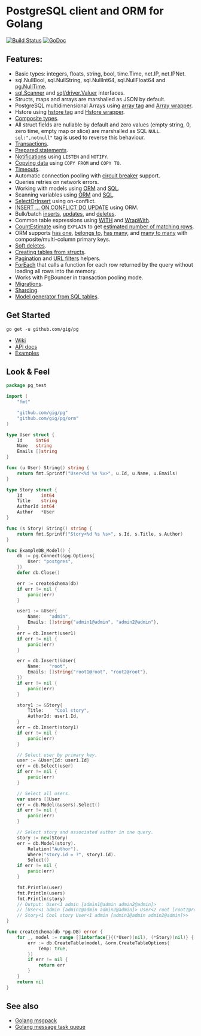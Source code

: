 # PostgreSQL client and ORM for Golang

[![Build Status](https://travis-ci.org/gig/pg.svg?branch=master)](https://travis-ci.org/gig/pg)
[![GoDoc](https://godoc.org/github.com/gig/pg?status.svg)](https://godoc.org/github.com/gig/pg)

## Features:

- Basic types: integers, floats, string, bool, time.Time, net.IP, net.IPNet.
- sql.NullBool, sql.NullString, sql.NullInt64, sql.NullFloat64 and [pg.NullTime](http://godoc.org/github.com/gig/pg#NullTime).
- [sql.Scanner](http://golang.org/pkg/database/sql/#Scanner) and [sql/driver.Valuer](http://golang.org/pkg/database/sql/driver/#Valuer) interfaces.
- Structs, maps and arrays are marshalled as JSON by default.
- PostgreSQL multidimensional Arrays using [array tag](https://godoc.org/github.com/gig/pg#example-DB-Model-PostgresArrayStructTag) and [Array wrapper](https://godoc.org/github.com/gig/pg#example-Array).
- Hstore using [hstore tag](https://godoc.org/github.com/gig/pg#example-DB-Model-HstoreStructTag) and [Hstore wrapper](https://godoc.org/github.com/gig/pg#example-Hstore).
- [Composite types](https://godoc.org/github.com/gig/pg#example-DB-Model-CompositeType).
- All struct fields are nullable by default and zero values (empty string, 0, zero time, empty map or slice) are marshalled as SQL `NULL`. `sql:",notnull"` tag is used to reverse this behaviour.
- [Transactions](http://godoc.org/github.com/gig/pg#example-DB-Begin).
- [Prepared statements](http://godoc.org/github.com/gig/pg#example-DB-Prepare).
- [Notifications](http://godoc.org/github.com/gig/pg#example-Listener) using `LISTEN` and `NOTIFY`.
- [Copying data](http://godoc.org/github.com/gig/pg#example-DB-CopyFrom) using `COPY FROM` and `COPY TO`.
- [Timeouts](http://godoc.org/github.com/gig/pg#Options).
- Automatic connection pooling with [circuit breaker](https://en.wikipedia.org/wiki/Circuit_breaker_design_pattern) support.
- Queries retries on network errors.
- Working with models using [ORM](https://godoc.org/github.com/gig/pg#example-DB-Model) and [SQL](https://godoc.org/github.com/gig/pg#example-DB-Query).
- Scanning variables using [ORM](https://godoc.org/github.com/gig/pg#example-DB-Select-SomeColumnsIntoVars) and [SQL](https://godoc.org/github.com/gig/pg#example-Scan).
- [SelectOrInsert](https://godoc.org/github.com/gig/pg#example-DB-Insert-SelectOrInsert) using on-conflict.
- [INSERT ... ON CONFLICT DO UPDATE](https://godoc.org/github.com/gig/pg#example-DB-Insert-OnConflictDoUpdate) using ORM.
- Bulk/batch [inserts](https://godoc.org/github.com/gig/pg#example-DB-Insert-BulkInsert), [updates](https://godoc.org/github.com/gig/pg#example-DB-Update-BulkUpdate), and [deletes](https://godoc.org/github.com/gig/pg#example-DB-Delete-BulkDelete).
- Common table expressions using [WITH](https://godoc.org/github.com/gig/pg#example-DB-Select-With) and [WrapWith](https://godoc.org/github.com/gig/pg#example-DB-Select-WrapWith).
- [CountEstimate](https://godoc.org/github.com/gig/pg#example-DB-Model-CountEstimate) using `EXPLAIN` to get [estimated number of matching rows](https://wiki.postgresql.org/wiki/Count_estimate).
- ORM supports [has one](https://godoc.org/github.com/gig/pg#example-DB-Model-HasOne), [belongs to](https://godoc.org/github.com/gig/pg#example-DB-Model-BelongsTo), [has many](https://godoc.org/github.com/gig/pg#example-DB-Model-HasMany), and [many to many](https://godoc.org/github.com/gig/pg#example-DB-Model-ManyToMany) with composite/multi-column primary keys.
- [Soft deletes](https://godoc.org/github.com/gig/pg#example-DB-Model-SoftDelete).
- [Creating tables from structs](https://godoc.org/github.com/gig/pg#example-DB-CreateTable).
- [Pagination](https://godoc.org/github.com/gig/pg/urlvalues#NewPager) and [URL filters](https://godoc.org/github.com/gig/pg/urlvalues#Filters) helpers.
- [ForEach](https://godoc.org/github.com/gig/pg#example-DB-Model-ForEach) that calls a function for each row returned by the query without loading all rows into the memory.
- Works with PgBouncer in transaction pooling mode.
- [Migrations](https://github.com/gig/migrations).
- [Sharding](https://github.com/gig/sharding).
- [Model generator from SQL tables](https://github.com/dizzyfool/genna).

## Get Started

```shell
go get -u github.com/gig/pg
```

- [Wiki](https://github.com/gig/pg/wiki)
- [API docs](http://godoc.org/github.com/gig/pg)
- [Examples](http://godoc.org/github.com/gig/pg#pkg-examples)

## Look & Feel

```go
package pg_test

import (
    "fmt"

    "github.com/gig/pg"
    "github.com/gig/pg/orm"
)

type User struct {
    Id     int64
    Name   string
    Emails []string
}

func (u User) String() string {
    return fmt.Sprintf("User<%d %s %v>", u.Id, u.Name, u.Emails)
}

type Story struct {
    Id       int64
    Title    string
    AuthorId int64
    Author   *User
}

func (s Story) String() string {
    return fmt.Sprintf("Story<%d %s %s>", s.Id, s.Title, s.Author)
}

func ExampleDB_Model() {
    db := pg.Connect(&pg.Options{
        User: "postgres",
    })
    defer db.Close()

    err := createSchema(db)
    if err != nil {
        panic(err)
    }

    user1 := &User{
        Name:   "admin",
        Emails: []string{"admin1@admin", "admin2@admin"},
    }
    err = db.Insert(user1)
    if err != nil {
        panic(err)
    }

    err = db.Insert(&User{
        Name:   "root",
        Emails: []string{"root1@root", "root2@root"},
    })
    if err != nil {
        panic(err)
    }

    story1 := &Story{
        Title:    "Cool story",
        AuthorId: user1.Id,
    }
    err = db.Insert(story1)
    if err != nil {
        panic(err)
    }

    // Select user by primary key.
    user := &User{Id: user1.Id}
    err = db.Select(user)
    if err != nil {
        panic(err)
    }

    // Select all users.
    var users []User
    err = db.Model(&users).Select()
    if err != nil {
        panic(err)
    }

    // Select story and associated author in one query.
    story := new(Story)
    err = db.Model(story).
        Relation("Author").
        Where("story.id = ?", story1.Id).
        Select()
    if err != nil {
        panic(err)
    }

    fmt.Println(user)
    fmt.Println(users)
    fmt.Println(story)
    // Output: User<1 admin [admin1@admin admin2@admin]>
    // [User<1 admin [admin1@admin admin2@admin]> User<2 root [root1@root root2@root]>]
    // Story<1 Cool story User<1 admin [admin1@admin admin2@admin]>>
}

func createSchema(db *pg.DB) error {
    for _, model := range []interface{}{(*User)(nil), (*Story)(nil)} {
        err := db.CreateTable(model, &orm.CreateTableOptions{
            Temp: true,
        })
        if err != nil {
            return err
        }
    }
    return nil
}
```

## See also

- [Golang msgpack](https://github.com/vmihailenco/msgpack)
- [Golang message task queue](https://github.com/vmihailenco/taskq)

